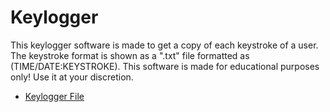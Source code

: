 # Keylogger

This keylogger software is made to get a copy of each keystroke of a user. The keystroke format is shown as a ".txt" file formatted as (TIME/DATE:KEYSTROKE).
This software is made for educational purposes only! Use it at your discretion.

- [Keylogger File](https://github.com/Yasha-Santos/Keylogger/blob/main/Keylogger.py)
